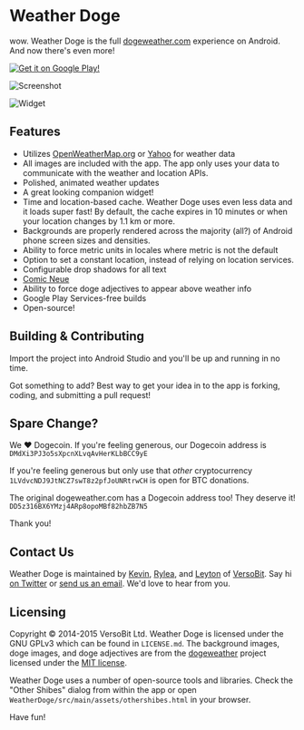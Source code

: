 # Weather Doge
wow. Weather Doge is the full [dogeweather.com](http://dogeweather.com/) experience on Android. And now there's even more!

[![Get it on Google Play!](http://developer.android.com/images/brand/en_generic_rgb_wo_60.png)](https://play.google.com/store/apps/details?id=com.versobit.weatherdoge)

![Screenshot](https://raw.github.com/VersoBit/WeatherDoge/master/images/BelAirNexus5_1000.png)

![Widget](https://raw.github.com/VersoBit/WeatherDoge/master/images/Widget.png)

## Features
 * Utilizes [OpenWeatherMap.org](http://openweathermap.org/) or [Yahoo](https://developer.yahoo.com/weather/) for weather data
 * All images are included with the app. The app only uses your data to communicate with the weather and location APIs.
 * Polished, animated weather updates
 * A great looking companion widget!
 * Time and location-based cache. Weather Doge uses even less data and it loads super fast! By default, the cache expires in 10 minutes or when your location changes by 1.1 km or more.
 * Backgrounds are properly rendered across the majority (all?) of Android phone screen sizes and densities.
 * Ability to force metric units in locales where metric is not the default
 * Option to set a constant location, instead of relying on location services.
 * Configurable drop shadows for all text
 * [Comic Neue](http://comicneue.com/)
 * Ability to force doge adjectives to appear above weather info
 * Google Play Services-free builds
 * Open-source!

## Building &amp; Contributing
Import the project into Android Studio and you'll be up and running in no time.

Got something to add? Best way to get your idea in to the app is forking, coding, and submitting a pull request!

## Spare Change?
We ♥ Dogecoin. If you're feeling generous, our Dogecoin address is `DMdXi3PJ3o5sXpcnXLvqAvHerKLbBCC9yE`

If you're feeling generous but only use that *other* cryptocurrency `1LVdvcNDJ9JtNCZ7swT8z2pfJoUNRtrwCH` is open for BTC donations.

The original dogeweather.com has a Dogecoin address too! They deserve it! `DD5z316BX6YMzj4ARp8opoMBf82hbZB7N5`

Thank you!

## Contact Us
Weather Doge is maintained by [Kevin](https://twitter.com/Kev1nMark), [Rylea](https://twitter.com/DeviledMoon), and [Leyton](https://twitter.com/LeytonReed) of [VersoBit](https://versobit.com/). Say hi [on Twitter](https://twitter.com/VersoBit) or [send us an email](mailto:hello@versobit.com). We'd love to hear from you.

## Licensing
Copyright © 2014-2015 VersoBit Ltd. Weather Doge is licensed under the GNU GPLv3 which can be found in `LICENSE.md`. The background images, doge images, and doge adjectives are from the [dogeweather](https://github.com/katiaeirin/dogeweather) project licensed under the [MIT license](http://opensource.org/licenses/MIT).

Weather Doge uses a number of open-source tools and libraries. Check the "Other Shibes" dialog from within the app or open `WeatherDoge/src/main/assets/othershibes.html` in your browser.

Have fun!
